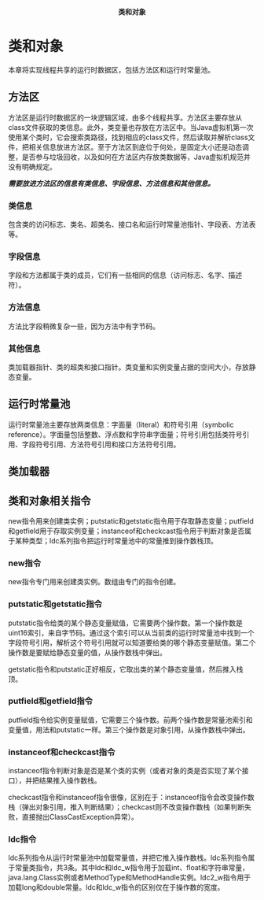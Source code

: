<center><b>类和对象</b></center>



# 类和对象

本章将实现线程共享的运行时数据区，包括方法区和运行时常量池。



## 方法区

方法区是运行时数据区的一块逻辑区域，由多个线程共享。方法区主要存放从class文件获取的类信息。此外，类变量也存放在方法区中。当Java虚拟机第一次使用某个类时，它会搜索类路径，找到相应的class文件，然后读取并解析class文件，把相关信息放进方法区。至于方法区到底位于何处，是固定大小还是动态调整，是否参与垃圾回收，以及如何在方法区内存放类数据等，Java虚拟机规范并没有明确规定。



***需要放进方法区的信息有类信息、字段信息、方法信息和其他信息。***



### 类信息

包含类的访问标志、类名、超类名、接口名和运行时常量池指针、字段表、方法表等。



### 字段信息

字段和方法都属于类的成员，它们有一些相同的信息（访问标志、名字、描述符）。



### 方法信息

方法比字段稍微复杂一些，因为方法中有字节码。



### 其他信息

类加载器指针、类的超类和接口指针。类变量和实例变量占据的空间大小，存放静态变量。





## 运行时常量池

运行时常量池主要存放两类信息：字面量（literal）和符号引用（symbolic reference）。字面量包括整数、浮点数和字符串字面量；符号引用包括类符号引用、字段符号引用、方法符号引用和接口方法符号引用。



## 类加载器





## 类和对象相关指令

new指令用来创建类实例；putstatic和getstatic指令用于存取静态变量；putfield和getfield用于存取实例变量；instanceof和checkcast指令用于判断对象是否属于某种类型；ldc系列指令把运行时常量池中的常量推到操作数栈顶。



### new指令

new指令专门用来创建类实例。数组由专门的指令创建。



### putstatic和getstatic指令

putstatic指令给类的某个静态变量赋值，它需要两个操作数。第一个操作数是uint16索引，来自字节码。通过这个索引可以从当前类的运行时常量池中找到一个字段符号引用，解析这个符号引用就可以知道要给类的哪个静态变量赋值。第二个操作数是要赋给静态变量的值，从操作数栈中弹出。



getstatic指令和putstatic正好相反，它取出类的某个静态变量值，然后推入栈顶。



### putfield和getfield指令

putfield指令给实例变量赋值，它需要三个操作数。前两个操作数是常量池索引和变量值，用法和putstatic一样。第三个操作数是对象引用，从操作数栈中弹出。



### instanceof和checkcast指令

instanceof指令判断对象是否是某个类的实例（或者对象的类是否实现了某个接口），并把结果推入操作数栈。



checkcast指令和instanceof指令很像，区别在于：instanceof指令会改变操作数栈（弹出对象引用，推入判断结果）；checkcast则不改变操作数栈（如果判断失败，直接抛出ClassCastException异常）。



### ldc指令

ldc系列指令从运行时常量池中加载常量值，并把它推入操作数栈。ldc系列指令属于常量类指令，共3条。其中ldc和ldc_w指令用于加载int、float和字符串常量，java.lang.Class实例或者MethodType和MethodHandle实例。ldc2_w指令用于加载long和double常量。ldc和ldc_w指令的区别仅在于操作数的宽度。



